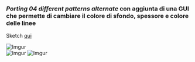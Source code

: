 ### _Porting 04 different patterns alternate_ con aggiunta di una GUI che permette di cambiare il colore di sfondo, spessore e colore delle linee
Sketch [qui](https://editor.p5js.org/barsab/full/fOaGf1irK)

![Imgur](https://i.imgur.com/bwntdsi.png)  
![Imgur](https://i.imgur.com/hSqJBua.png?2)
![Imgur](https://i.imgur.com/Ny4i0M3.png)
